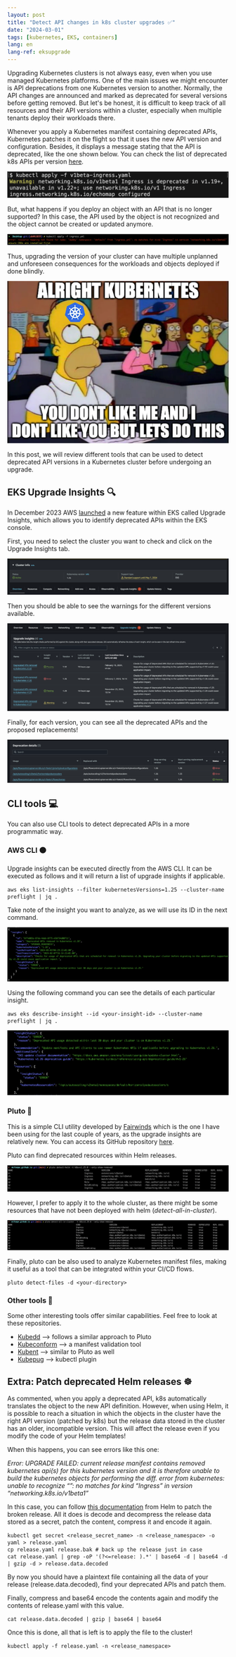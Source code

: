 ```yaml
---
layout: post
title: "Detect API changes in k8s cluster upgrades ✅"
date: "2024-03-01"
tags: [kubernetes, EKS, containers]
lang: en
lang-ref: eksupgrade
--- 
```


Upgrading Kubernetes clusters is not always easy, even when you use managed Kubernetes platforms. One of the main issues we might encounter is API deprecations from one Kubernetes version to another. Normally, the API changes are announced and marked as deprecated for several versions before getting removed. But let's be honest, it is difficult to keep track of all resources and their API versions within a cluster, especially when multiple tenants deploy their workloads there.

Whenever you apply a Kubernetes manifest containing deprecated APIs, Kubernetes patches it on the flight so that it uses the new API version and configuration. Besides, it displays a message stating that the API is deprecated, like the one shown below. You can check the list of deprecated k8s APIs per version [here](https://kubernetes.io/docs/reference/using-api/deprecation-guide/).

![](/assets/img/deprecated.png)

But, what happens if you deploy an object with an API that is no longer supported? In this case, the API used by the object is not recognized and the object cannot be created or updated anymore.

![](/assets/img/failure.png)

Thus, upgrading the version of your cluster can have multiple unplanned and unforeseen consequences for the workloads and objects deployed if done blindly. 

![](/assets/img/k8s-fuckup.png)

In this post, we will review different tools that can be used to detect deprecated API versions in a Kubernetes cluster before undergoing an upgrade.


## EKS Upgrade Insights 🔍

In December 2023 AWS [launched](https://aws.amazon.com/about-aws/whats-new/2023/12/amazon-eks-upgrade-insights/) a new feature within EKS called Upgrade Insights, which allows you to identify deprecated APIs within the EKS console.

First, you need to select the cluster you want to check and click on the Upgrade Insights tab.

![](/assets/img/api1.png)

Then you should be able to see the warnings for the different versions available.

![](/assets/img/api2.png)

Finally, for each version, you can see all the deprecated APIs and the proposed replacements!

![](/assets/img/api3.png)

## CLI tools 💻

You can also use CLI tools to detect deprecated APIs in a more programmatic way.

### AWS CLI 🟠

Upgrade insights can be executed directly from the AWS CLI. It can be executed as follows and it will return a list of upgrade insights if applicable.

```
aws eks list-insights --filter kubernetesVersions=1.25 --cluster-name preflight | jq .
```
Take note of the insight you want to analyze, as we will use its ID in the next command.

![](/assets/img/insight.png)

Using the following command you can see the details of each particular insight.

```
aws eks describe-insight --id <your-insight-id> --cluster-name preflight | jq .
```

![](/assets/img/insight2.png)

### Pluto 🐶

This is a simple CLI utility developed by [Fairwinds](https://www.fairwinds.com/) which is the one I have been using for the last couple of years, as the upgrade insights are relatively new. You can access its GitHub repository [here](https://github.com/FairwindsOps/pluto).

Pluto can find deprecated resources within Helm releases.

![](/assets/img/pluto-1.png)

However, I prefer to apply it to the whole cluster, as there might be some resources that have not been deployed with helm (*detect-all-in-cluster*).

![](/assets/img/pluto-2.png)

Finally, pluto can be also used to analyze Kubernetes manifest files, making it useful as a tool that can be integrated within your CI/CD flows.

```
pluto detect-files -d <your-directory>
```

### Other tools 🧰

Some other interesting tools offer similar capabilities. Feel free to look at these repositories.

- [Kubedd](https://github.com/devtron-labs/silver-surfer?tab=readme-ov-file) --> follows a similar approach to Pluto
- [Kubeconform](https://github.com/yannh/kubeconform) --> a manifest validation tool
- [Kubent](https://github.com/doitintl/kube-no-trouble) --> similar to Pluto as well
- [Kubepug](https://github.com/kubepug/kubepug) --> kubectl plugin

## Extra: Patch deprecated Helm releases ☸️

As commented, when you apply a deprecated API, k8s automatically translates the object to the new API definition. However, when using Helm, it is possible to reach a situation in which the objects in the cluster have the right API version (patched by k8s) but the release data stored in the cluster has an older, incompatible version. This will affect the release even if you modify the code of your Helm templates!

When this happens, you can see errors like this one:

*Error: UPGRADE FAILED: current release manifest contains removed kubernetes api(s) for this kubernetes version and it is therefore unable to build the kubernetes objects for performing the diff. error from kubernetes: unable to recognize “”: no matches for kind “Ingress” in version “networking.k8s.io/v1beta1”*

In this case, you can follow [this documentation](https://helm.sh/docs/topics/kubernetes_apis/#updating-api-versions-of-a-release-manifest) from Helm to patch the broken release. All it does is decode and decompress the release data stored as a secret, patch the content, compress it and encode it again.

```
kubectl get secret <release_secret_name> -n <release_namespace> -o yaml > release.yaml
cp release.yaml release.bak # back up the release just in case
cat release.yaml | grep -oP '(?<=release: ).*' | base64 -d | base64 -d | gzip -d > release.data.decoded
```

By now you should have a plaintext file containing all the data of your release (release.data.decoded), find your deprecated APIs and patch them.

Finally, compress and base64 encode the contents again and modify the contents of release.yaml with this value.

```
cat release.data.decoded | gzip | base64 | base64
```

Once this is done, all that is left is to apply the file to the cluster!

```
kubectl apply -f release.yaml -n <release_namespace>
```
